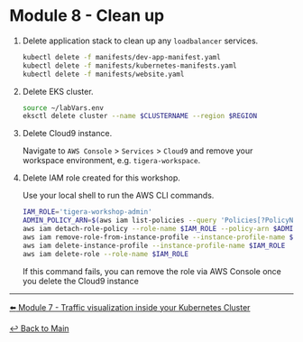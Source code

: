 # Module 8 - Clean up

1. Delete application stack to clean up any `loadbalancer` services.

   ```bash
   kubectl delete -f manifests/dev-app-manifest.yaml
   kubectl delete -f manifests/kubernetes-manifests.yaml
   kubectl delete -f manifests/website.yaml
   ```

2. Delete EKS cluster.

   ```bash
   source ~/labVars.env
   eksctl delete cluster --name $CLUSTERNAME --region $REGION
   ```
3. Delete Cloud9 instance.

   Navigate to `AWS Console` > `Services` > `Cloud9` and remove your workspace environment, e.g. `tigera-workspace`.

4. Delete IAM role created for this workshop.

   Use your local shell to run the AWS CLI commands.

   ```bash
   IAM_ROLE='tigera-workshop-admin'
   ADMIN_POLICY_ARN=$(aws iam list-policies --query 'Policies[?PolicyName==`AdministratorAccess`].Arn' --output text)
   aws iam detach-role-policy --role-name $IAM_ROLE --policy-arn $ADMIN_POLICY_ARN
   aws iam remove-role-from-instance-profile --instance-profile-name $IAM_ROLE --role-name $IAM_ROLE
   aws iam delete-instance-profile --instance-profile-name $IAM_ROLE
   aws iam delete-role --role-name $IAM_ROLE
   ```

   If this command fails, you can remove the role via AWS Console once you delete the Cloud9 instance

---

[:arrow_left: Module 7 - Traffic visualization inside your Kubernetes Cluster](/modules/module-7-visibility.md) <br>

[:leftwards_arrow_with_hook: Back to Main](/README.md) 